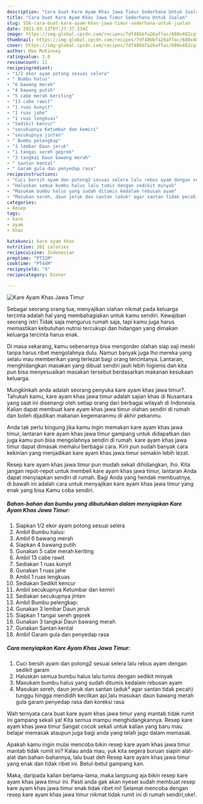 ```yaml
---
description: "Cara buat Kare Ayam Khas Jawa Timur Sederhana Untuk Jualan"
title: "Cara buat Kare Ayam Khas Jawa Timur Sederhana Untuk Jualan"
slug: 556-cara-buat-kare-ayam-khas-jawa-timur-sederhana-untuk-jualan
date: 2021-03-13T07:27:37.234Z
image: https://img-global.cpcdn.com/recipes/7df48bbfa26affac/680x482cq70/kare-ayam-khas-jawa-timur-foto-resep-utama.jpg
thumbnail: https://img-global.cpcdn.com/recipes/7df48bbfa26affac/680x482cq70/kare-ayam-khas-jawa-timur-foto-resep-utama.jpg
cover: https://img-global.cpcdn.com/recipes/7df48bbfa26affac/680x482cq70/kare-ayam-khas-jawa-timur-foto-resep-utama.jpg
author: Max McKinney
ratingvalue: 3.8
reviewcount: 11
recipeingredient:
- "1/2 ekor ayam potong sesuai selera"
- " Bumbu halus"
- "6 bawang merah"
- "4 bawang putih"
- "5 cabe merah keriting"
- "13 cabe rawit"
- "1 ruas kunyit"
- "1 ruas jahe"
- "1 ruas lengkuas"
- "Sedikit kencur"
- "secukupnya Ketumbar dan kemiri"
- "secukupnya jinten"
- " Bumbu pelengkap"
- "3 lembar Daun jeruk"
- "1 tangai sereh geprek"
- "3 tangkai Daun bawang merah"
- " Santan kental"
- " Garam gula dan penyedap rasa"
recipeinstructions:
- "Cuci bersih ayam dan potong2 sesuai selera lalu rebus ayam dengan sedikit garam"
- "Haluskan semua bumbu halus lalu tumis dengan sedikit minyak"
- "Masukam bumbu halus yang sudah ditumis kedalam rebusan ayam"
- "Masukan sereh, daun jeruk dan santan (aduk² agar santan tidak pecah) tunggu hingga mendidih kecilkan api,lalu masukan daun bawang merah gula garam penyedap rasa dan koreksi rasa"
categories:
- Resep
tags:
- kare
- ayam
- khas

katakunci: kare ayam khas 
nutrition: 202 calories
recipecuisine: Indonesian
preptime: "PT31M"
cooktime: "PT44M"
recipeyield: "4"
recipecategory: Dinner

---
```



![Kare Ayam Khas Jawa Timur](https://img-global.cpcdn.com/recipes/7df48bbfa26affac/680x482cq70/kare-ayam-khas-jawa-timur-foto-resep-utama.jpg)

Sebagai seorang orang tua, menyajikan olahan nikmat pada keluarga tercinta adalah hal yang membahagiakan untuk kamu sendiri. Kewajiban seorang istri Tidak saja mengurus rumah saja, tapi kamu juga harus memastikan kebutuhan nutrisi tercukupi dan hidangan yang dimakan keluarga tercinta harus enak.

Di masa  sekarang, kamu sebenarnya bisa mengorder olahan siap saji meski tanpa harus ribet mengolahnya dulu. Namun banyak juga lho mereka yang selalu mau memberikan yang terlezat bagi orang tercintanya. Lantaran, menghidangkan masakan yang dibuat sendiri jauh lebih higienis dan kita pun bisa menyesuaikan masakan tersebut berdasarkan makanan kesukaan keluarga. 



Mungkinkah anda adalah seorang penyuka kare ayam khas jawa timur?. Tahukah kamu, kare ayam khas jawa timur adalah sajian khas di Nusantara yang saat ini disenangi oleh setiap orang dari berbagai wilayah di Indonesia. Kalian dapat membuat kare ayam khas jawa timur olahan sendiri di rumah dan boleh dijadikan makanan kegemaranmu di akhir pekanmu.

Anda tak perlu bingung jika kamu ingin memakan kare ayam khas jawa timur, lantaran kare ayam khas jawa timur gampang untuk didapatkan dan juga kamu pun bisa mengolahnya sendiri di rumah. kare ayam khas jawa timur dapat dimasak memalui berbagai cara. Kini pun sudah banyak cara kekinian yang menjadikan kare ayam khas jawa timur semakin lebih lezat.

Resep kare ayam khas jawa timur pun mudah sekali dihidangkan, lho. Kita jangan repot-repot untuk membeli kare ayam khas jawa timur, lantaran Anda dapat menyiapkan sendiri di rumah. Bagi Anda yang hendak membuatnya, di bawah ini adalah cara untuk menyajikan kare ayam khas jawa timur yang enak yang bisa Kamu coba sendiri.

<!--inarticleads1-->

##### Bahan-bahan dan bumbu yang dibutuhkan dalam menyiapkan Kare Ayam Khas Jawa Timur:

1. Siapkan 1/2 ekor ayam potong sesuai selera
1. Ambil  Bumbu halus:
1. Ambil 6 bawang merah
1. Siapkan 4 bawang putih
1. Gunakan 5 cabe merah keriting
1. Ambil 13 cabe rawit
1. Sediakan 1 ruas kunyit
1. Gunakan 1 ruas jahe
1. Ambil 1 ruas lengkuas
1. Sediakan Sedikit kencur
1. Ambil secukupnya Ketumbar dan kemiri
1. Sediakan secukupnya jinten
1. Ambil  Bumbu pelengkap:
1. Gunakan 3 lembar Daun jeruk
1. Siapkan 1 tangai sereh geprek
1. Gunakan 3 tangkai Daun bawang merah
1. Gunakan  Santan kental
1. Ambil  Garam gula dan penyedap rasa




<!--inarticleads2-->

##### Cara menyiapkan Kare Ayam Khas Jawa Timur:

1. Cuci bersih ayam dan potong2 sesuai selera lalu rebus ayam dengan sedikit garam
1. Haluskan semua bumbu halus lalu tumis dengan sedikit minyak
1. Masukam bumbu halus yang sudah ditumis kedalam rebusan ayam
1. Masukan sereh, daun jeruk dan santan (aduk² agar santan tidak pecah) tunggu hingga mendidih kecilkan api,lalu masukan daun bawang merah gula garam penyedap rasa dan koreksi rasa




Wah ternyata cara buat kare ayam khas jawa timur yang mantab tidak rumit ini gampang sekali ya! Kita semua mampu menghidangkannya. Resep kare ayam khas jawa timur Sangat cocok sekali untuk kalian yang baru mau belajar memasak ataupun juga bagi anda yang telah jago dalam memasak.

Apakah kamu ingin mulai mencoba bikin resep kare ayam khas jawa timur mantab tidak rumit ini? Kalau anda mau, yuk kita segera buruan siapin alat-alat dan bahan-bahannya, lalu buat deh Resep kare ayam khas jawa timur yang enak dan tidak ribet ini. Betul-betul gampang kan. 

Maka, daripada kalian berlama-lama, maka langsung aja bikin resep kare ayam khas jawa timur ini. Pasti anda gak akan nyesel sudah membuat resep kare ayam khas jawa timur enak tidak ribet ini! Selamat mencoba dengan resep kare ayam khas jawa timur nikmat tidak rumit ini di rumah sendiri,oke!.

